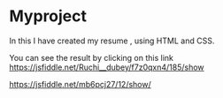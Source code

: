 # Myproject

In this I have created my resume , using HTML and CSS. 

You can see the result by clicking on this link https://jsfiddle.net/Ruchi__dubey/f7z0qxn4/185/show



https://jsfiddle.net/mb6pcj27/12/show/



